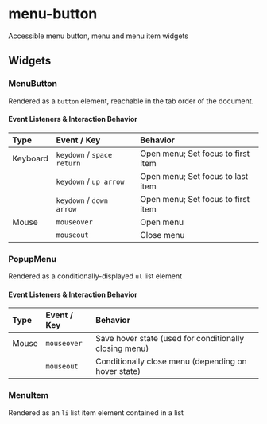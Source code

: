 # menu-button
Accessible menu button, menu and menu item widgets

## Widgets

### MenuButton
Rendered as a `button` element, reachable in the tab order of the document.

#### Event Listeners & Interaction Behavior

| Type         | Event / Key         | Behavior      |
| :----------- | :------------------ |:------------- |
| Keyboard     | `keydown` / `space` `return` | Open menu; Set focus to first item |
|              | `keydown` / `up arrow`       | Open menu; Set focus to last item  |
|              | `keydown` / `down arrow`     | Open menu; Set focus to first item |
| Mouse        | `mouseover`                  | Open menu  |
|              | `mouseout`                   | Close menu |

### PopupMenu
Rendered as a conditionally-displayed `ul` list element

#### Event Listeners & Interaction Behavior

| Type         | Event / Key         | Behavior      |
| :----------- | :------------------ |:------------- |
| Mouse        | `mouseover`                  | Save hover state (used for conditionally closing menu)  |
|              | `mouseout`                   | Conditionally close menu (depending on hover state) |


### MenuItem
Rendered as an `li` list item element contained in a list


